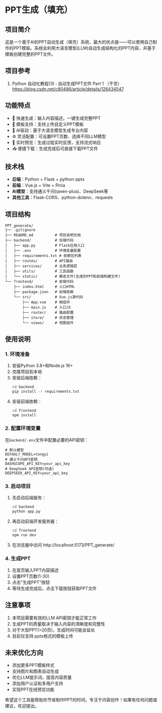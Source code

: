# PPT生成（填充）

## 项目简介
这是一个基于AI的PPT自动生成（填充）系统，最大的优点是——可以使用自己制作的PPT模板。系统会利用大语言模型(LLM)自动生成结构化的PPT内容，并基于模板创建完整的PPT文件。

## 项目参考
1. Python 自动化教程(3) : 自动生成PPT文件 Part 1 （干货） https://blog.csdn.net/c80486/article/details/126434547

## 功能特点
- 🚀 快速生成：输入内容描述，一键生成完整PPT
- 🎨 模板支持：支持上传自定义PPT模板
- 🧠 AI驱动：基于大语言模型生成专业内容
- ⚙️ 灵活配置：可设置PPT页数、选择不同LLM模型
- 🔄 实时预览：生成过程实时反馈，支持流式响应
- 📥 便捷下载：生成完成后可直接下载PPT文件

## 技术栈
- **后端**：Python + Flask + python-pptx
- **前端**：Vue.js + Vite + Pinia
- **AI模型**：支持通义千问(qwen-plus)、DeepSeek等
- **其他工具**：Flask-CORS、python-dotenv、requests

## 项目结构
```
PPT_generate/
├── .gitignore
├── README.md          # 项目说明文档
├── backend/           # 后端代码
│   ├── app.py         # Flask应用入口
│   ├── .env           # 环境变量配置
│   ├── requirements.txt # 依赖包列表
│   ├── routes/        # API路由
│   ├── services/      # 业务逻辑层
│   ├── utils/         # 工具函数
│   └── static/        # 静态文件(生成的PPT和前端构建文件)
└── frontend/          # 前端代码
    ├── index.html     # 入口HTML
    ├── package.json   # 前端依赖
    └── src/           # Vue.js源代码
        ├── App.vue    # 根组件
        ├── main.js    # 入口JS
        ├── router/    # 路由配置
        ├── store/     # 状态管理
        └── views/     # 视图组件
```

## 使用说明
### 1. 环境准备
1. 安装Python 3.8+和Node.js 16+
2. 克隆项目到本地
3. 安装后端依赖：
   ```bash
   cd backend
   pip install -r requirements.txt
   ```
4. 安装前端依赖：
   ```bash
   cd frontend
   npm install
   ```

### 2. 配置环境变量
在`backend/.env`文件中配置必要的API密钥：
```
# 默认模型
DEFAULT_MODEL=tongyi
# 通义千问API密钥
DASHSCOPE_API_KEY=your_api_key
# DeepSeek API密钥(可选)
DEEPSEEK_API_KEY=your_api_key
```

### 3. 启动项目
1. 先启动后端服务：
   ```bash
   cd backend
   python app.py
   ```
2. 再启动前端开发服务器：
   ```bash
   cd frontend
   npm run dev
   ```
3. 在浏览器中访问 http://localhost:5173/PPT_generate/

### 4. 生成PPT
1. 在首页输入PPT内容描述
2. 设置PPT页数(1-30)
3. 点击"生成PPT"按钮
4. 等待生成完成后，点击下载按钮获取PPT文件

## 注意事项
1. 本项目需要有效的LLM API密钥才能正常工作
2. 生成PPT的质量取决于输入内容的清晰度和完整性
3. 对于大型PPT(>20页)，生成时间可能会延长
4. 目前仅支持.pptx格式的模板上传

## 未来优化方向
- 添加更多PPT模板样式
- 支持图片和图表自动生成
- 优化LLM提示词，提高内容质量
- 添加用户认证和多用户支持
- 实现PPT在线预览功能

希望这个工具能帮助你节省制作PPT的时间，专注于内容创作！如果有任何问题或建议，欢迎提出。